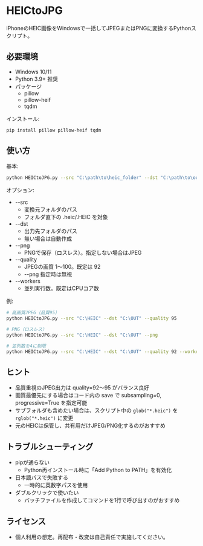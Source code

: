 # HEICtoJPG

iPhoneのHEIC画像をWindowsで一括してJPEGまたはPNGに変換するPythonスクリプト。

## 必要環境
- Windows 10/11
- Python 3.9+ 推奨
- パッケージ
  - pillow
  - pillow-heif
  - tqdm

インストール:
```bash
pip install pillow pillow-heif tqdm
```

## 使い方
基本:
```bash
python HEICtoJPG.py --src "C:\path\to\heic_folder" --dst "C:\path\to\out"
```

オプション:
- --src
  - 変換元フォルダのパス
  - フォルダ直下の .heic/.HEIC を対象
- --dst
  - 出力先フォルダのパス
  - 無い場合は自動作成
- --png
  - PNGで保存（ロスレス）。指定しない場合はJPEG
- --quality
  - JPEGの画質 1〜100。既定は 92
  - --png 指定時は無視
- --workers
  - 並列実行数。既定はCPUコア数

例:
```bash
# 高画質JPEG（品質95）
python HEICtoJPG.py --src "C:\HEIC" --dst "C:\OUT" --quality 95

# PNG（ロスレス）
python HEICtoJPG.py --src "C:\HEIC" --dst "C:\OUT" --png

# 並列数を4に制限
python HEICtoJPG.py --src "C:\HEIC" --dst "C:\OUT" --quality 92 --workers 4
```

## ヒント
- 品質重視のJPEG出力は quality=92〜95 がバランス良好
- 画質最優先にする場合はコード内の save で subsampling=0, progressive=True を指定可能
- サブフォルダも含めたい場合は、スクリプト中の `glob("*.heic")` を `rglob("*.heic")` に変更
- 元のHEICは保管し、共有用だけJPEG/PNG化するのがおすすめ

## トラブルシューティング
- pipが通らない
  - Python再インストール時に「Add Python to PATH」を有効化
- 日本語パスで失敗する
  - 一時的に英数字パスを使用
- ダブルクリックで使いたい
  - バッチファイルを作成してコマンドを1行で呼び出すのがおすすめ

## ライセンス
- 個人利用の想定。再配布・改変は自己責任で実施してください。